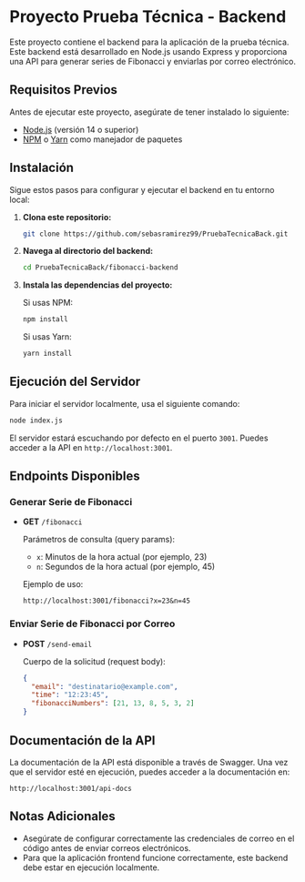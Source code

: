 
# Proyecto Prueba Técnica - Backend

Este proyecto contiene el backend para la aplicación de la prueba técnica. Este backend está desarrollado en Node.js usando Express y proporciona una API para generar series de Fibonacci y enviarlas por correo electrónico.

## Requisitos Previos

Antes de ejecutar este proyecto, asegúrate de tener instalado lo siguiente:

- [Node.js](https://nodejs.org/) (versión 14 o superior)
- [NPM](https://www.npmjs.com/) o [Yarn](https://yarnpkg.com/) como manejador de paquetes

## Instalación

Sigue estos pasos para configurar y ejecutar el backend en tu entorno local:

1. **Clona este repositorio:**

   ```bash
   git clone https://github.com/sebasramirez99/PruebaTecnicaBack.git
   ```

2. **Navega al directorio del backend:**

   ```bash
   cd PruebaTecnicaBack/fibonacci-backend
   ```

3. **Instala las dependencias del proyecto:**

   Si usas NPM:

   ```bash
   npm install
   ```

   Si usas Yarn:

   ```bash
   yarn install
   ```

## Ejecución del Servidor

Para iniciar el servidor localmente, usa el siguiente comando:

```bash
node index.js
```

El servidor estará escuchando por defecto en el puerto `3001`. Puedes acceder a la API en `http://localhost:3001`.

## Endpoints Disponibles

### Generar Serie de Fibonacci

- **GET** `/fibonacci`

  Parámetros de consulta (query params):
  - `x`: Minutos de la hora actual (por ejemplo, 23)
  - `n`: Segundos de la hora actual (por ejemplo, 45)

  Ejemplo de uso:

  ```
  http://localhost:3001/fibonacci?x=23&n=45
  ```

### Enviar Serie de Fibonacci por Correo

- **POST** `/send-email`

  Cuerpo de la solicitud (request body):

  ```json
  {
    "email": "destinatario@example.com",
    "time": "12:23:45",
    "fibonacciNumbers": [21, 13, 8, 5, 3, 2]
  }
  ```

## Documentación de la API

La documentación de la API está disponible a través de Swagger. Una vez que el servidor esté en ejecución, puedes acceder a la documentación en:

```
http://localhost:3001/api-docs
```

## Notas Adicionales

- Asegúrate de configurar correctamente las credenciales de correo en el código antes de enviar correos electrónicos.
- Para que la aplicación frontend funcione correctamente, este backend debe estar en ejecución localmente.
